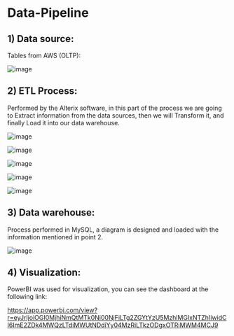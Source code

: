 # Data-Pipeline

## 1) Data source: 

Tables from AWS (OLTP):

![image](https://github.com/Gonzalodl88/Data-Pipeline/assets/56099577/fc318697-1302-476e-bca4-170c6ab8f9c1)

## 2) ETL Process: 

Performed by the Alterix software, in this part of the process we are going to Extract information from the data sources, then we will Transform it, and finally Load it into our data warehouse.
  
![image](https://github.com/Gonzalodl88/Data-Pipeline/assets/56099577/b634a27b-4987-4465-ab55-97e718de82ed)
 
![image](https://github.com/Gonzalodl88/Data-Pipeline/assets/56099577/defa30b9-3166-4ef6-8ad5-de823407d872)
    
![image](https://github.com/Gonzalodl88/Data-Pipeline/assets/56099577/c8f9224c-6632-43ad-8987-985c4ca982ca)

![image](https://github.com/Gonzalodl88/Data-Pipeline/assets/56099577/a47fe6ed-a3df-4dba-a6ea-0a4018ea0cf8)

![image](https://github.com/Gonzalodl88/Data-Pipeline/assets/56099577/b3f0b9f7-3c70-451e-b423-c8dd15d13c2e)

## 3) Data warehouse:

Process performed in MySQL, a diagram is designed and loaded with the information mentioned in point 2.

![image](https://github.com/Gonzalodl88/Data-Pipeline/assets/56099577/56ed1d3d-a50e-4562-855c-2637d958533e)

## 4) Visualization: 

PowerBI was used for visualization, you can see the dashboard at the following link:

https://app.powerbi.com/view?r=eyJrIjoiOGI0MjhiNmQtMTk0Ni00NjFiLTg2ZGYtYzU5MzhlMGIxNTZhIiwidCI6ImE2ZDk4MWQzLTdiMWUtNDdiYy04MzRiLTkzODgxOTRiMWM4MCJ9

